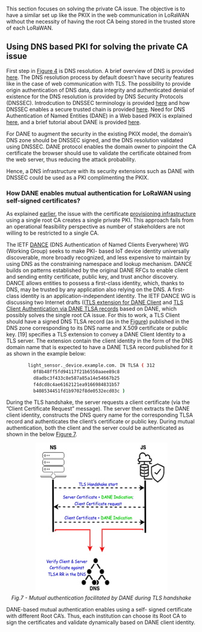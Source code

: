 This section focuses on solving the private CA issue. The objective is to have a similar set up like the PKIX in the web communication in LoRaWAN without the necessity of having the root CA being stored in the trusted store of each LoRaWAN.

## Using DNS based PKI for solving the private CA issue

First step in [Figure 4](Figures/Web-Communication-CA.png) is DNS resolution. A brief overview of DNS is provided [here](https://gitlab.rd.nic.fr/tutoriels/The-DNS-to-Reinforce-the-PKIX/-/blob/main/2.DNS.md). The DNS resolution process by default doesn’t have  security features like in the case of web communication with TLS. The possibility to provide origin authentication of DNS data, data integrity and authenticated denial of existence for the DNS resolution is provided by DNS Security Protocols (DNSSEC). Introdcution to DNSSEC terminology is provided [here](https://gitlab.rd.nic.fr/tutoriels/The-DNS-to-Reinforce-the-PKIX/-/blob/main/3.DNSSEC.md) and how DNSSEC enables a secure trusted chain is provided [here](https://github.com/AFNIC/Mutual-Authentication-via-DANE/blob/main/DNSSEC-Primer.md). Need for DNS Authentication of Named Entities (DANE) in a Web based PKIX is explained [here](https://github.com/AFNIC/Mutual-Authentication-via-DANE/blob/main/DANE-Primer.md), and a brief tutorial about DANE is provided [here](https://gitlab.rd.nic.fr/tutoriels/The-DNS-to-Reinforce-the-PKIX/-/blob/main/5.DANE.md).

For DANE to augment the security in the existing PKIX model, the domain’s DNS zone should be DNSSEC signed, and the DNS resolution validated using DNSSEC. DANE protocol enables the domain owner to pinpoint the CA certificate the browser should use to validate the certificate obtained from the web server, thus reducing the attack probability. 

Hence, a DNS infrastructure with its security extensions such as DANE with DNSSEC could be used as a PKI complimenting the PKIX. 

### How DANE enables mutual authentication for LoRaWAN using self-signed certificates?

As explained [earlier](https://github.com/AFNIC/Mutual-Authentication-via-DANE/blob/main/Experimental-Set-Up.md#private-ca-issue), the issue with the certificate [provisioning infrastructure](Figures/CA_Provisioning_Architecture.png) using a single root CA  creates a single private PKI. This approach fails from an operational feasibility perspective as number of stakeholders are not willing to be restricted to a single CA.

The IETF [DANCE](https://datatracker.ietf.org/wg/dance/about/) (DNS Authentication of Named Clients Everywhere) WG (Working Group) seeks to make PKI- based IoT device identity universally discoverable, more broadly recognized, and less expensive to maintain by using DNS as the constraining namespace and lookup mechanism. DANCE builds on patterns established by the original DANE RFCs to enable client and sending entity certificate, public key, and trust anchor discovery. DANCE allows entities to possess a first-class identity, which, thanks to DNS, may be trusted by any application also relying on the DNS. A first- class identity is an application-independent identity.
The IETF DANCE WG is discussing two Internet drafts (([TLS extension for DANE Client](https://www.ietf.org/archive/id/draft-huque-tls-dane-clientid-06.html) and [TLS Client Authentication via DANE TLSA records](https://datatracker.ietf.org/doc/html/draft-huque-dane-client-cert-08) based on DANE, which possibly solves the single root CA issue. For this to work, a TLS Client should have a signed DNS TLSA record (as in the [Figure](https://gitlab.rd.nic.fr/tutoriels/The-DNS-to-Reinforce-the-PKIX/-/raw/main/images/tlsa.jpg)) published in the DNS zone corresponding to its DNS name and X.509 certificate or public key.
[19] specifies a TLS extension to convey a DANE Client Identity to a TLS server. The extension contain the client identity in the form of the DNS domain name that is expected to have a DANE TLSA record published for it as shown in the example below:

```sh
        light_sensor._device.example.com. IN TLSA ( 312
          0f8b48ff5fd94117f21b6550aaee89c8
          d8adbc3f433c8e587a85a14e54667b25
          f4dcd8c4ae6162121ea9166984831b57
          b408534451fd1b9702f8de0532ecd03c )
```

During the TLS handshake, the server requests a client certificate (via the ”Client Certificate Request” message). The server then extracts the DANE client identity, constructs the DNS query name for the corresponding TLSA record and authenticates the client’s certificate or public key. During mutual authentication, both the client and the server could be authenticated as shown in the below [Figure 7](/Figures/DANE_Client_Authentication.png).

<p align="center">
  <img width="350" height="400" src="https://github.com/AFNIC/Mutual-Authentication-via-DANE/blob/main/Figures/DANE_Client_Authentication.png">
  <br>
  <em> Fig.7 - Mutual authentication facilitated by DANE during TLS handshake </em>
</p>

DANE-based mutual authentication enables using a self- signed certificate with different Root CA’s. Thus, each institution can choose its Root CA to sign the certificates and validate dynamically based on DANE client identity.

